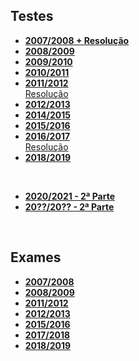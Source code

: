 ## Testes
* [**2007/2008 + Resolução**](POO-Teste-0708-res.pdf)
* [**2008/2009**](POO-Teste-0809.pdf)
* [**2009/2010**](POO-Teste-0910.pdf)
* [**2010/2011**](POO-Teste-1011.pdf)
* [**2011/2012**](POO-Teste-1112.pdf)
<br> [Resolução](POO-Teste-1112-res.pdf)
* [**2012/2013**](POO-Teste-1213.pdf)
* [**2014/2015**](POO-Teste-1415.pdf)
* [**2015/2016**](POO-Teste-1516.pdf)
* [**2016/2017**](POO-Teste-1617.pdf)
<br> [Resolução](POO-Teste-1617-res.pdf)
* [**2018/2019**](POO-Teste-1819.pdf)

<br>

* [**2020/2021 - 2ª Parte**](POO-Teste-2021-pt2.pdf)
* [**20??/20?? - 2ª Parte**](POO-idfk-2021-pt2.pdf)

<br>

## Exames
* [**2007/2008**](POO-Teste-0708.pdf)
* [**2008/2009**](POO-Teste-0809.pdf)
* [**2011/2012**](POO-Teste-1112.pdf)
* [**2012/2013**](POO-Teste-1213.pdf)
* [**2015/2016**](POO-Teste-1516.pdf)
* [**2017/2018**](POO-Teste-1718.pdf)
* [**2018/2019**](POO-Teste-1819.pdf)
